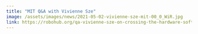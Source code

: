 ```yaml
---
title: "MIT Q&A with Vivienne Sze"
image: /assets/images/news/2021-05-02-vivienne-sze-mit-00_0_WiR.jpg
link: https://robohub.org/qa-vivienne-sze-on-crossing-the-hardware-software-divide-for-efficient-artificial-intelligence/
---
```

